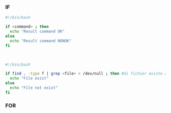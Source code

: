 ### IF
```bash
#!/bin/bash

if <command> ; then
  echo "Result command OK"
else
  echo "Result command NONOK"
fi
```
<br>

```bash
#!/bin/bash

if find . -type f | grep <file> > /dev/null ; then #Si fichier existe renvoie OK, sinon NONOK
  echo "File exist"
else
  echo "File not exist"
fi

```

### FOR
